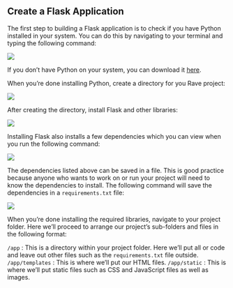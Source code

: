 ## Create a Flask Application

The first step to building a Flask application is to check if you have Python installed in your system. You can do this by navigating to your terminal and typing the following command:


![](https://d2mxuefqeaa7sj.cloudfront.net/s_3B373590E644B6E7266AE617F7805A6055C1C837675B28D1A3CB7E0D747C440A_1525001868667_Screenshot+from+2018-04-29+12-37-30.png)


If you don’t have Python on your system, you can download it [here](https://www.python.org/downloads/). 



When you’re done installing Python, create a directory for you Rave project:


![](https://d2mxuefqeaa7sj.cloudfront.net/s_3B373590E644B6E7266AE617F7805A6055C1C837675B28D1A3CB7E0D747C440A_1525003952017_Screenshot+from+2018-04-29+13-12-06.png)



After creating the directory, install Flask and other libraries:


![](https://d2mxuefqeaa7sj.cloudfront.net/s_3B373590E644B6E7266AE617F7805A6055C1C837675B28D1A3CB7E0D747C440A_1525004195547_Screenshot+from+2018-04-29+13-16-18.png)


Installing Flask also installs a few dependencies which you can view when you run the following command:


![](https://d2mxuefqeaa7sj.cloudfront.net/s_3B373590E644B6E7266AE617F7805A6055C1C837675B28D1A3CB7E0D747C440A_1525032588486_Screenshot+from+2018-04-29+21-08-45.png)


The dependencies listed above can be saved in a file. This is good practice because anyone who wants to work on or run your project will need to know the dependencies to install. The following command will save the dependencies in a `requirements.txt` file:


![](https://d2mxuefqeaa7sj.cloudfront.net/s_3B373590E644B6E7266AE617F7805A6055C1C837675B28D1A3CB7E0D747C440A_1525033052362_Screenshot+from+2018-04-29+21-17-22.png)


When you’re done installing the required libraries, navigate to your project folder. Here we’ll proceed to arrange our project’s sub-folders and files in the following format:

`/app` :  This is a directory within your project folder. Here we’ll put all or code and leave out other files such as the `requirements.txt`  file outside.
`/app/templates` :  This is where we’ll put our HTML files.
`/app/static` :  This is where we’ll put static files such as CSS and JavaScript files as well as images.